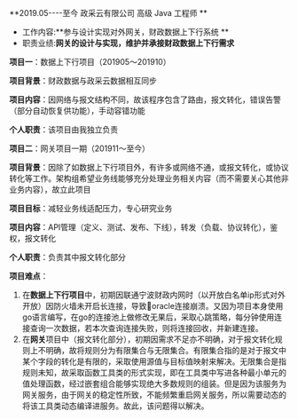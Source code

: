 **2019.05----至今 政采云有限公司 高级 Java 工程师 **

- 工作内容:**参与设计实现对外网关，财政数据上下行系统 **
- 职责业绩:**网关的设计与实现，维护并承接财政数据上下行需求** 

**项目一**：数据上下行项目（201905～201910）

**项目背景**：财政数据与政采云数据相互同步

**项目内容**：因网络与报文结构不同，故该程序包含了路由，报文转化，错误告警（部分自动恢复供功能），手动容错功能

**个人职责**：该项目由我独立负责

**项目二**：网关项目一期（201911～至今）

**项目背景**：因除了如数据上下行项目外，有许多或网络不通，或报文转化，或协议转化等工作。架构组希望业务线能够充分处理业务相关内容（而不需要关心其他非业务内容），故立此项目

**项目目标**：减轻业务线适配压力，专心研究业务

**项目内容**：API管理（定义、测试、发布、下线），转发（负载、协议转化），鉴权，报文转化

**个人职责**：负责其中报文转化部分







**项目难点**：

1. 在**数据上下行项目**中，初期因联通宁波财政内网时（以开放白名单ip形式对外开放）因防火墙未开启长连接，导致oracle连接崩溃。又因为项目本身使用go语言编写，在go的连接池上做修改无果后，采取心跳策略，每分钟使用连接查询一次数据，若本次查询连接失败，则将连接回收，并新建连接。
2. 在**网关**项目中（报文转化部分），初期因需求不足亦不明确，对于报文转化规则上不明确，故将规则分为有限集合与无限集合。有限集合指的是对于报文中某个字段的转化是有限的，采取使用源值与目标值映射来解决。无限集合是指规则未知，故采取函数工具类的形式实现，即在工具类中写进各种最小单元的值处理函数，经过嵌套组合能够实现绝大多数规则的组装。但是因为该服务为网关服务，由于网关的稳定性所致，不能频繁重启网关服务，所以需要动态的将该工具类动态编译进服务。故此，该问题得以解决。